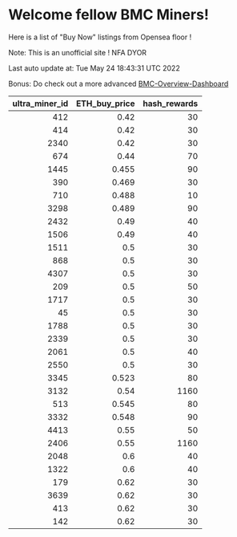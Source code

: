 # Welcome fellow BMC Miners!
Here is a list of "Buy Now" listings from Opensea floor !

Note: This is an unofficial site ! NFA DYOR

Last auto update at: Tue May 24 18:43:31 UTC 2022

Bonus: Do check out a more advanced [BMC-Overview-Dashboard](https://dune.com/defifunk/BMC-Overview-Dashboard)


|   ultra_miner_id |   ETH_buy_price |   hash_rewards |
|-----------------:|----------------:|---------------:|
|              412 |           0.42  |             30 |
|              414 |           0.42  |             30 |
|             2340 |           0.42  |             30 |
|              674 |           0.44  |             70 |
|             1445 |           0.455 |             90 |
|              390 |           0.469 |             30 |
|              710 |           0.488 |             10 |
|             3298 |           0.489 |             90 |
|             2432 |           0.49  |             40 |
|             1506 |           0.49  |             40 |
|             1511 |           0.5   |             30 |
|              868 |           0.5   |             30 |
|             4307 |           0.5   |             30 |
|              209 |           0.5   |             50 |
|             1717 |           0.5   |             30 |
|               45 |           0.5   |             30 |
|             1788 |           0.5   |             30 |
|             2339 |           0.5   |             30 |
|             2061 |           0.5   |             40 |
|             2550 |           0.5   |             30 |
|             3345 |           0.523 |             80 |
|             3132 |           0.54  |           1160 |
|              513 |           0.545 |             80 |
|             3332 |           0.548 |             90 |
|             4413 |           0.55  |             50 |
|             2406 |           0.55  |           1160 |
|             2048 |           0.6   |             40 |
|             1322 |           0.6   |             40 |
|              179 |           0.62  |             30 |
|             3639 |           0.62  |             30 |
|              413 |           0.62  |             30 |
|              142 |           0.62  |             30 |